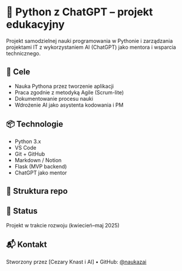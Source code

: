 # 🧠 Python z ChatGPT – projekt edukacyjny

Projekt samodzielnej nauki programowania w Pythonie i zarządzania projektami IT z wykorzystaniem AI (ChatGPT) jako mentora i wsparcia technicznego.

## 🎯 Cele
- Nauka Pythona przez tworzenie aplikacji
- Praca zgodnie z metodyką Agile (Scrum-lite)
- Dokumentowanie procesu nauki
- Wdrożenie AI jako asystenta kodowania i PM

## 📦 Technologie
- Python 3.x
- VS Code
- Git + GitHub
- Markdown / Notion
- Flask (MVP backend)
- ChatGPT jako mentor

## 📁 Struktura repo

## 🚀 Status
Projekt w trakcie rozwoju (kwiecień–maj 2025)

## 📬 Kontakt
Stworzony przez [Cezary Knast i AI] • GitHub: [@naukazai](https://github.com/naukazai)
